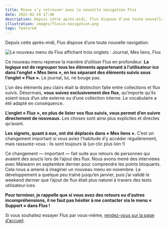 ```yaml
---
title: Mieux s’y retrouver avec la nouvelle navigation Flus
date: 2022-02-24 17:46
description: Depuis cette après-midi, Flus dispose d’une toute nouvelle navigation.
illustration: images/flusio-navigation.png
tags: featured
---
```


Depuis cette après-midi, Flus dispose d’une toute nouvelle navigation.

<div class="screenshot">
    <img class="illustration screenshot__image" src="images/flusio-navigation.png" alt="Le nouveau menu de Flus affichant trois onglets : Journal, Mes liens, Flux">
</div>

Ce nouveau menu repense la manière d’utiliser Flus en profondeur. **La logique est de regrouper tous les éléments appartenant à l’utilisateur‧ice dans l’onglet « Mes liens », en les séparant des éléments suivis sous l’onglet « Flux ».** Le journal, lui, ne bouge pas.

L’un des éléments peu clairs était la distinction faite entre collections et flux suivis. Désormais, **vous suivez exclusivement des flux**, qu’importe qu’ils soient issus d’un site externe ou d’une collection interne. Le vocabulaire a été adapté en conséquence.

**L’onglet « Flux », en plus de lister vos flux suivis, vous permet d’en suivre directement de nouveaux.** Les choses sont ainsi plus explicites et directes qu’avant.

**Les signets, quant à eux, ont été déplacés dans « Mes liens ».** C’est un changement important si vous aviez l’habitude d’y accéder régulièrement, mais rassurez-vous : ils sont toujours là (un clic plus loin !)

Ce changement — important — fait suite aux retours de personnes qui avaient des soucis lors de l’ajout des flux. Nous avons mené des interviews avec Maiwann en septembre dernier pour comprendre les points bloquants. Cela nous a amené à imaginer un nouveau menu en novembre. Le développement a quelque peu traîné jusqu’en janvier, puis j’ai validé le weekend dernier que l’ajout de flux était plus naturel à travers des tests utilisateur‧ices.

**Pour terminer, je rappelle que si vous avez des retours ou d’autres incompréhensions, il ne faut pas hésiter à me contacter via le menu « Support » dans Flus !**

Si vous souhaitez essayer Flus par vous-même, [rendez-vous sur la page d’accueil](https://flus.fr).
